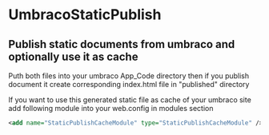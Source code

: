 # UmbracoStaticPublish
## Publish static documents from umbraco and optionally use it as cache

Puth both files into your umbraco App_Code directory
then if you publish document it create corresponding index.html file in "published" directory 

If you want to use this generated static file as cache of your umbraco site 
add following module into your web.config in modules section
```xml
<add name="StaticPublishCacheModule" type="StaticPublishCacheModule" />
```

